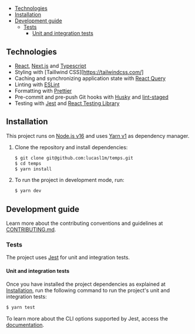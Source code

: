 <h1 align="center"></h1>

- [Technologies](#technologies)
- [Installation](#installation)
- [Development guide](#development-guide)
  - [Tests](#tests)
    - [Unit and integration tests](#unit-and-integration-tests)

## Technologies

- [React](https://reactjs.org/), [Next.js](https://nextjs.org/) and [Typescript](https://www.typescriptlang.org/)
- Styling with [Taillwind CSS][https://tailwindcss.com/]
- Caching and synchronizing application state with [React Query](https://react-query.tanstack.com/)
- Linting with [ESLint](https://eslint.org/)
- Formatting with [Prettier](https://prettier.io/)
- Pre-commit and pre-push Git hooks with [Husky](https://github.com/typicode/husky) and [lint-staged](https://github.com/okonet/lint-staged)
- Testing with [Jest](https://jestjs.io/) and [React Testing Library](https://testing-library.com/docs/react-testing-library/intro)

## Installation

This project runs on [Node.js v16](https://nodejs.org/) and uses [Yarn v1](https://yarnpkg.com/) as dependency manager.

1. Clone the repository and install dependencies:

   ```bash
   $ git clone git@github.com:lucasl1m/temps.git
   $ cd temps
   $ yarn install
   ```

2. To run the project in development mode, run:

   ```bash
   $ yarn dev
   ```

## Development guide

Learn more about the contributing conventions and guidelines at [CONTRIBUTING.md](./CONTRIBUTING.md).

### Tests

The project uses [Jest](https://jestjs.io/) for unit and integration tests.

#### Unit and integration tests

Once you have installed the project dependencies as explained at [Installation](./README.md#installation), run the following command to run the project's unit and integration tests:

```bash
$ yarn test
```

To learn more about the CLI options supported by Jest, access the [documentation](https://jestjs.io/docs/cli).

